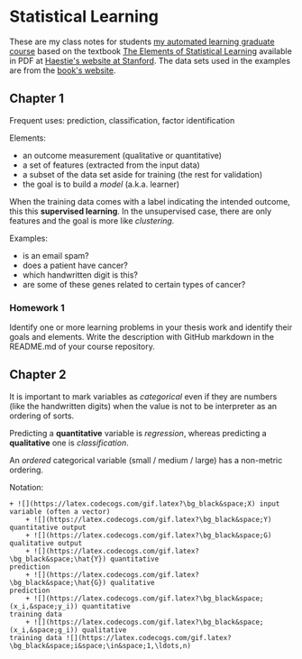 # Statistical Learning

These are my class notes for students
[my automated learning
graduate course](https://elisa.dyndns-web.com/teaching/sys/apraut/)
based on the
textbook
[The Elements of Statistical Learning](https://link.springer.com/book/10.1007/978-0-387-84858-7) available
in PDF
at
[Haestie's website at Stanford](https://web.stanford.edu/~hastie/Papers/ESLII.pdf).
The data sets used in the examples are from the [book's website](https://www-stat.stanford.edu/ElemStatLearn).

## Chapter 1

Frequent uses: prediction, classification, factor identification

Elements: 

+ an outcome measurement (qualitative or quantitative)
+ a set of features (extracted from the input data)
+ a subset of the data set aside for training (the rest for
  validation)
+ the goal is to build a _model_ (a.k.a. learner) 

When the training data comes with a label indicating the intended
outcome, this this **supervised learning**. In the unsupervised case,
there are only features and the goal is more like _clustering_.

Examples: 

- is an email spam?
- does a patient have cancer?
- which handwritten digit is this?
- are some of these genes related to certain types of cancer?

### Homework 1

Identify one or more learning problems in your thesis work and
identify their goals and elements. Write the description with GitHub
markdown in the README.md of your course repository.

## Chapter 2

It is important to mark variables as _categorical_ even if they are
numbers (like the handwritten digits) when the value is not to be
interpreter as an ordering of sorts.

Predicting a **quantitative** variable is _regression_, whereas
predicting a **qualitative** one is _classification_.

An _ordered_ categorical variable (small / medium / large) has a
non-metric ordering.

Notation:

	+ ![](https://latex.codecogs.com/gif.latex?\bg_black&space;X) input variable (often a vector)
		+ ![](https://latex.codecogs.com/gif.latex?\bg_black&space;Y) quantitative output
		+ ![](https://latex.codecogs.com/gif.latex?\bg_black&space;G) qualitative output
		+ ![](https://latex.codecogs.com/gif.latex?\bg_black&space;\hat{Y}) quantitative
	prediction
		+ ![](https://latex.codecogs.com/gif.latex?\bg_black&space;\hat{G}) qualitative
	prediction
		+ ![](https://latex.codecogs.com/gif.latex?\bg_black&space;(x_i,&space;y_i)) quantitative
	training data
		+ ![](https://latex.codecogs.com/gif.latex?\bg_black&space;(x_i,&space;g_i)) qualitative
	training data ![](https://latex.codecogs.com/gif.latex?\bg_black&space;i&space;\in&space;1,\ldots,n) 
	

